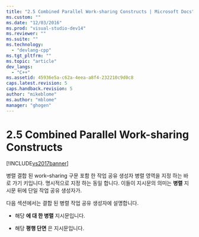 ```yaml
---
title: "2.5 Combined Parallel Work-sharing Constructs | Microsoft Docs"
ms.custom: ""
ms.date: "12/03/2016"
ms.prod: "visual-studio-dev14"
ms.reviewer: ""
ms.suite: ""
ms.technology: 
  - "devlang-cpp"
ms.tgt_pltfrm: ""
ms.topic: "article"
dev_langs: 
  - "C++"
ms.assetid: 45936e5a-c62a-4eea-a8f4-232210c9d0c8
caps.latest.revision: 5
caps.handback.revision: 5
author: "mikeblome"
ms.author: "mblome"
manager: "ghogen"
---
```

# 2.5 Combined Parallel Work-sharing Constructs
[!INCLUDE[vs2017banner](../../assembler/inline/includes/vs2017banner.md)]

병렬 결합 된 work–sharing 구문 포함 한 작업 공유 생성자 병렬 영역을 지정 하는 바로 가기 키입니다.  명시적으로 지정 하는 동일 합니다. 이들이 지시문의 의미는  **병렬** 지시문 뒤에 단일 작업 공유 생성자가.  
  
 다음 섹션에서는 결합 된 병렬 작업 공유 생성자에 설명합니다.  
  
-   해당  **에 대 한 병렬** 지시문입니다.  
  
-   해당  **평행 단면** 은 지시문입니다.
